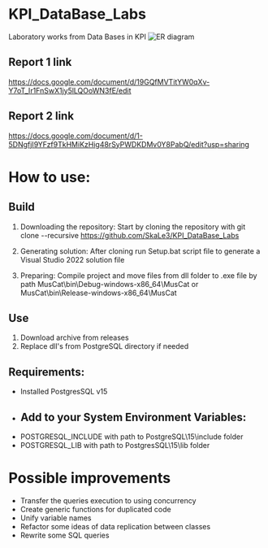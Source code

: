 # KPI_DataBase_Labs
Laboratory works from Data Bases in KPI
![ER diagram](https://github.com/SkaLe3/KPI_DataBase_Labs/blob/28a54466825e473627a322b78ef2084d8fe1a28c/ER2.png)
## Report 1 link
https://docs.google.com/document/d/19GQfMVTitYW0qXv-Y7oT_Ir1FnSwX1jy5lLQOoWN3fE/edit
## Report 2 link
https://docs.google.com/document/d/1-5DNgfjI9YFzf9TkHMiKzHig48rSyPWDKDMv0Y8PabQ/edit?usp=sharing

# How to use:
## Build
1. Downloading the repository:
Start by cloning the repository with git clone --recursive https://github.com/SkaLe3/KPI_DataBase_Labs

2. Generating solution:
After cloning run Setup.bat script file to generate a Visual Studio 2022 solution file

3. Preparing:
Compile project and move files from dll folder to .exe file by path MusCat\bin\Debug-windows-x86_64\MusCat or MusCat\bin\Release-windows-x86_64\MusCat
## Use
1. Download archive from releases
2. Replace dll's from PostgreSQL directory if needed
    
## Requirements:
* Installed PostgresSQL v15
* ## Add to your System Environment Variables:
* POSTGRESQL_INCLUDE with path to PostgreSQL\15\include folder
* POSTGRESQL_LIB with path to PostgresSQL\15\lib folder

# Possible improvements
* Transfer the queries execution to using concurrency
* Create generic functions for duplicated code
* Unify variable names
* Refactor some ideas of data replication between classes
* Rewrite some SQL queries
